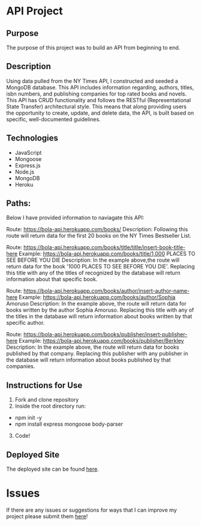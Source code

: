 # API Project 

## Purpose 

The purpose of this project was to build an API from beginning to end. 

## Description 

Using data pulled from the NY Times API, I constructed and seeded a MongoDB database. 
This API includes information regarding, authors, titles, isbn numbers, 
and publishing companies for top rated books and novels. 
This API has CRUD functionality and follows the RESTful (Representational State Transfer) 
architectural style. This means that along providing users the opportunity to create, 
update, and delete data, the API, is built based on specific, well-documented guidelines.

## Technologies 
- JavaScript 
- Mongoose 
- Express.js 
- Node.js 
- MongoDB
- Heroku 

## Paths: 

Below I have provided information to naviagate this API: 

Route: https://bola-api.herokuapp.com/books/
Description: Following this route will return data for the first 20 books on 
the NY Times Bestseller List. 

Route: https://bola-api.herokuapp.com/books/title/title/insert-book-title-here
Example: https://bola-api.herokuapp.com/books/title/1,000 PLACES TO SEE BEFORE YOU DIE
Description: In the example above,the route will return data for the book '1000 PLACES TO SEE BEFORE YOU DIE'. 
Replacing this title with any of the titles of recognized by the database will return information about that specific book. 

Route: https://bola-api.herokuapp.com/books/author/insert-author-name-here
Example: https://bola-api.herokuapp.com/books/author/Sophia Amoruso
Description: In the example above, the route will return data for books written by the author Sophia Amoruso. 
Replacing this title with any of the titles in the database will return information about books written by that specific author. 

Route: https://bola-api.herokuapp.com/books/publisher/insert-publisher-here
Example: https://bola-api.herokuapp.com/books/publisher/Berkley
Description: In the example above, the route will return data for books published by that company. 
Replacing this publisher with any publisher in the database will return information about books published by that 
companies. 

## Instructions for Use 
1. Fork and clone repository 
2. Inside the root directory run: 
- npm init -y 
- npm install express mongoose body-parser 
3. Code! 

## Deployed Site 

The deployed site can be found [here](https://bola-api.herokuapp.com/books/).

# Issues 

If there are any issues or suggestions for ways that I can improve my project please submit them [here](https://github.com/MobolanleAdebesin/json-api-build/new/master)!



